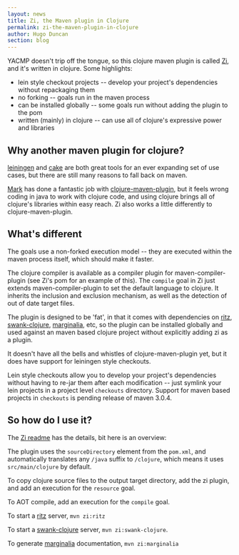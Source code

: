 ```yaml
---
layout: news
title: Zi, the Maven plugin in Clojure
permalink: zi-the-maven-plugin-in-clojure
author: Hugo Duncan
section: blog
---
```

YACMP doesn't trip off the tongue, so this clojure maven plugin is called [Zi](http://bit.ly/zicljpops), and it's written in clojure. Some highlights:

* lein style checkout projects -- develop your project's dependencies without repackaging them
* no forking -- goals run in the maven process
* can be installed globally -- some goals run without adding the plugin to the pom
* written (mainly) in clojure -- can use all of clojure's expressive power and libraries

## Why another maven plugin for clojure?

[leiningen](https://github.com/technomancy/leiningen) and [cake](https://github.com/flatland/cake) are both great tools for an ever expanding set of use cases, but there are still many reasons to fall back on maven.

[Mark](http://www.talios.com) has done a fantastic job with [clojure-maven-plugin](https://github.com/talios/clojure-maven-plugin), but it feels wrong coding in java to work with clojure code, and using clojure brings all of clojure's libraries within easy reach. Zi also works a little differently to clojure-maven-plugin.

## What's different

The goals use a non-forked execution model -- they are executed within the maven process itself, which should make it faster.

The clojure compiler is available as a compiler plugin for maven-compiler-plugin (see Zi's pom for an example of this).  The `compile` goal in Zi just extends maven-compiler-plugin to set the default language to clojure.  It inherits the inclusion and exclusion mechanism, as well as the detection of out of date target files.

The plugin is designed to be 'fat', in that it comes with dependencies on [ritz](http://bit.ly/ritzpops), [swank-clojure](https://github.com/technomancy/swank-clojure), [marginalia](https://github.com/fogus/marginalia), etc, so the plugin can be installed globally and used against an maven based clojure project without explicitly adding zi as a plugin.

It doesn't have all the bells and whistles of clojure-maven-plugin yet, but it does have support for leiningen style checkouts.

Lein style checkouts allow you to develop your project's dependencies without having to re-jar them after each modification -- just symlink your lein projects in a project level `checkouts` directory.  Support for maven based projects in `checkouts` is pending release of maven 3.0.4.

## So how do I use it?

The [Zi readme](http://bit.ly/zicljpops) has the details, bit here is an overview:

The plugin uses the `sourceDirectory` element from the `pom.xml`, and automatically translates any `/java` suffix to `/clojure`, which means it uses `src/main/clojure` by default.

To copy clojure source files to the output target directory, add the zi plugin, and add an execution for the `resource` goal.

To AOT compile, add an execution for the `compile` goal.

To start a [ritz](http://bit.ly/ritzpops) server, `mvn zi:ritz`

To start a [swank-clojure](https://github.com/technomancy/swank-clojure) server, `mvn zi:swank-clojure`.

To generate [marginalia](https://github.com/fogus/marginalia) documentation, `mvn zi:marginalia`
